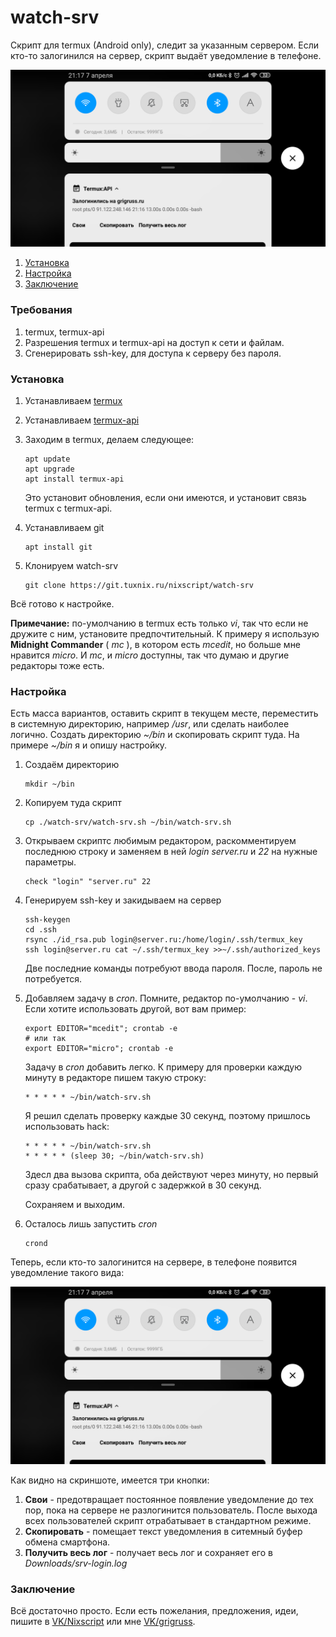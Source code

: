 # watch-srv

Скрипт для termux (Android only), следит за указанным сервером. Если кто-то залогинился на сервер, скрипт выдаёт уведомление в телефоне.

![ScreenShot](./screenshot.png)

1. [Установка](#Установка)
2. [Настройка](#Настройка)
3. [Заключение](#Заключение)

### Требования

1. termux, termux-api
2. Разрешения termux и termux-api на доступ к сети и файлам.
3. Сгенерировать ssh-key, для доступа к серверу без пароля.

### Установка

1. Устанавливаем [termux](https://play.google.com/store/apps/details?id=com.termux)
2. Устанавливаем [termux-api](https://play.google.com/store/apps/details?id=com.termux.api)
3. Заходим в termux, делаем следующее:

    ```
    apt update
    apt upgrade
    apt install termux-api
    ```
    Это установит обновления, если они имеются, и установит связь termux с termux-api.
4. Устанавливаем git

    ```
    apt install git
    ```
5. Клонируем watch-srv

    ```
    git clone https://git.tuxnix.ru/nixscript/watch-srv
    ```
Всё готово к настройке.

**Примечание:** по-умолчанию в termux есть только *vi*,
так что если не дружите с ним, установите предпочтительный.
К примеру я использую **Midnight Commander** ( *mc* ),
в котором есть *mcedit*, но больше мне нравится *micro*.
И *mc*, и *micro* доступны, так что думаю и другие
редакторы тоже есть.

### Настройка

Есть масса вариантов, оставить скрипт в текущем месте,
переместить в системную директорию, например */usr*, или
сделать наиболее логично. Создать директорию *~/bin* и
скопировать скрипт туда. На примере *~/bin* я и опишу
настройку.

1. Создаём директорию

    ```
    mkdir ~/bin
    ```
2. Копируем туда скрипт

    ```
    cp ./watch-srv/watch-srv.sh ~/bin/watch-srv.sh
    ```
3. Открываем скриптс любимым редактором, раскомментируем
последнюю строку и заменяем в ней *login* *server.ru* и
*22* на нужные параметры.

    ```
    check "login" "server.ru" 22
    ```
4. Генерируем ssh-key и закидываем на сервер

    ```
    ssh-keygen
    cd .ssh
    rsync ./id_rsa.pub login@server.ru:/home/login/.ssh/termux_key
    ssh login@server.ru cat ~/.ssh/termux_key >>~/.ssh/authorized_keys
    ```
    Две последние команды потребуют ввода пароля.
    После, пароль не потребуется.
5. Добавляем задачу в *cron*. Помните, редактор
по-умолчанию - *vi*. Если хотите использовать другой,
вот вам пример:

    ```
    export EDITOR="mcedit"; crontab -e
    # или так
    export EDITOR="micro"; crontab -e
    ```
    Задачу в *cron* добавить легко. К примеру для проверки
    каждую минуту в редакторе пишем такую строку:

    ```
    * * * * * ~/bin/watch-srv.sh
    ```
    
    Я решил сделать проверку каждые 30 секунд, поэтому
    пришлось использовать hack:

    ```
    * * * * * ~/bin/watch-srv.sh
    * * * * * (sleep 30; ~/bin/watch-srv.sh)
    ```
    
    Здесл два вызова скрипта, оба действуют через минуту,
    но первый сразу срабатывает, а другой с задержкой в
    30 секунд.

    Сохраняем и выходим.

6. Осталось лишь запустить *cron*

    ```
    crond
    ```
Теперь, если кто-то залогинится на сервере, в
телефоне появится уведомление такого вида:

![ScreenShot](./screenshot.png)

Как видно на скриншоте, имеется три кнопки:
1. **Свои** - предотвращает постоянное появление
уведомление до тех пор, пока на сервере не
разлогинится пользователь. После выхода всех
пользователей скрипт отрабатывает в стандартном
режиме.
2. **Скопировать** - помещает текст уведомления в
ситемный буфер обмена смартфона.
3. **Получить весь лог** - получает весь лог и
сохраняет его в *Downloads/srv-login.log*

### Заключение

Всё достаточно просто. Если есть пожелания,
предложения, идеи, пишите в [VK/Nixscript](https://vk.com/nixscript)
или мне [VK/grigruss](https://vk.com/grigruss).
